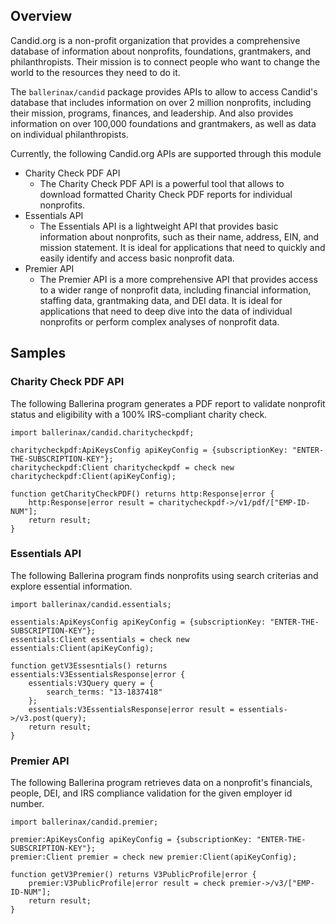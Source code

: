 ## Overview

Candid.org is a non-profit organization that provides a comprehensive database of information about nonprofits, foundations, grantmakers, and philanthropists. Their mission is to connect people who want to change the world to the resources they need to do it.

The `ballerinax/candid` package provides APIs to allow to access Candid's database that includes information on over 2 million nonprofits, including their mission, programs, finances, and leadership. And also provides information on over 100,000 foundations and grantmakers, as well as data on individual philanthropists.

Currently, the following Candid.org APIs are supported through this module

- Charity Check PDF API
  - The Charity Check PDF API is a powerful tool that allows to download formatted Charity Check PDF reports for individual nonprofits.
- Essentials API
  - The Essentials API is a lightweight API that provides basic information about nonprofits, such as their name, address, EIN, and mission statement. It is ideal for applications that need to quickly and easily identify and access basic nonprofit data.
- Premier API
  - The Premier API is a more comprehensive API that provides access to a wider range of nonprofit data, including financial information, staffing data, grantmaking data, and DEI data. It is ideal for applications that need to deep dive into the data of individual nonprofits or perform complex analyses of nonprofit data.

## Samples

### Charity Check PDF API

The following Ballerina program generates a PDF report to validate nonprofit status and eligibility with a 100% IRS-compliant charity check.

```ballerina
import ballerinax/candid.charitycheckpdf;

charitycheckpdf:ApiKeysConfig apiKeyConfig = {subscriptionKey: "ENTER-THE-SUBSCRIPTION-KEY"};
charitycheckpdf:Client charitycheckpdf = check new charitycheckpdf:Client(apiKeyConfig);

function getCharityCheckPDF() returns http:Response|error {
    http:Response|error result = charitycheckpdf->/v1/pdf/["EMP-ID-NUM"];
    return result;
}
```

### Essentials API

The following Ballerina program finds nonprofits using search criterias and explore essential information.

```ballerina
import ballerinax/candid.essentials;

essentials:ApiKeysConfig apiKeyConfig = {subscriptionKey: "ENTER-THE-SUBSCRIPTION-KEY"};
essentials:Client essentials = check new essentials:Client(apiKeyConfig);

function getV3Essesntials() returns essentials:V3EssentialsResponse|error {
    essentials:V3Query query = {
        search_terms: "13-1837418"
    };
    essentials:V3EssentialsResponse|error result = essentials->/v3.post(query);
    return result;
}
```

### Premier API

The following Ballerina program retrieves data on a nonprofit's financials, people, DEI, and IRS compliance validation for the given employer id number.

```ballerina
import ballerinax/candid.premier;

premier:ApiKeysConfig apiKeyConfig = {subscriptionKey: "ENTER-THE-SUBSCRIPTION-KEY"};
premier:Client premier = check new premier:Client(apiKeyConfig);

function getV3Premier() returns V3PublicProfile|error {
    premier:V3PublicProfile|error result = check premier->/v3/["EMP-ID-NUM"];
    return result;
}
```
